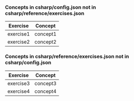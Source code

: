 
### Concepts in csharp/config.json not in csharp/reference/exercises.json

| Exercise | Concept |
|----------|---------|
| exercise1 | concept1 |
| exercise2 | concept2 |

### Concepts in csharp/reference/exercises.json not in csharp/config.json

| Exercise | Concept |
|----------|---------|
| exercise3 | concept3 |
| exercise4 | concept4 |
